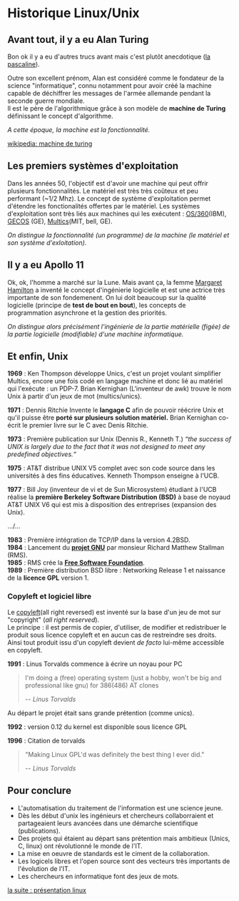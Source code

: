 # Historique Linux/Unix

## Avant tout, il y a eu Alan Turing

Bon ok il y a eu d'autres trucs avant mais c'est plutôt anecdotique ([la pascaline](https://fr.wikipedia.org/wiki/Pascaline)).

Outre son excellent prénom, Alan est considéré comme le fondateur de la science "informatique", connu notamment pour avoir créé la machine capable de déchiffrer les messages de l'armée allemande pendant la seconde guerre mondiale.  
Il est le père de l'algorithmique grâce à son modèle de **machine de Turing** définissant le concept d'algorithme.

*A cette époque, la machine est la fonctionnalité.*

[wikipedia: machine de turing](https://fr.wikipedia.org/wiki/Machine_de_Turing)

## Les premiers systèmes d'exploitation

Dans les années 50, l'objectif est d'avoir une machine qui peut offrir plusieurs fonctionnalités. Le matériel est très très coûteux et peu performant (~1/2 Mhz). Le concept de système d'exploitation permet d'étendre les fonctionalités offertes par le matériel.
Les systèmes d'exploitation sont très liés aux machines qui les exécutent : [OS/360](https://fr.wikipedia.org/wiki/OS/360)(IBM), [GECOS](https://fr.wikipedia.org/wiki/General_Comprehensive_Operating_System) (GE), [Multics](https://fr.wikipedia.org/wiki/Multics)(MIT, bell, GE).

*On distingue la fonctionnalité (un programme) de la machine (le matériel et son système d'exloitation).*

## Il y a eu Apollo 11

Ok, ok, l'homme a marché sur la Lune. Mais avant ça, la femme [Margaret Hamilton](https://fr.wikipedia.org/wiki/Margaret_Hamilton_(scientifique)) a inventé le concept d'ingénierie logicielle et est une actrice très importante de son fondemenent. On lui doit beaucoup sur la qualité logicielle (principe de **test de bout en bout**), les concepts de programmation asynchrone et la gestion des priorités.

*On distingue alors précisément l'ingénierie de la partie matérielle (figée) de la partie logicielle (modifiable) d'une machine informatique.*

## Et enfin, Unix

**1969** : Ken Thompson développe Unics, c'est un projet voulant simplifier Multics, encore une fois codé en langage machine et donc lié au matériel qui l'exécute : un PDP-7.
Brian Kernighan (L'inventeur de awk) trouve le nom Unix à partir d'un jeux de mot (multics/unics).

**1971** : Dennis Ritchie Invente le **langage C** afin de pouvoir réécrire Unix et qu'il puisse être **porté sur plusieurs solution matériel.**
Brian Kernighan co-écrit le premier livre sur le C avec Denis Ritchie.

**1973** : Première publication sur Unix (Dennis R., Kenneth T.)
*“the success of UNIX is largely due to the fact that it was not designed to meet any predefined objectives.“*

**1975** : AT&T distribue UNIX V5 complet avec son code source dans les universités à des fins éducatives. Kenneth Thompson enseigne à l'UCB.

**1977** : Bill Joy (inventeur de vi et de Sun Microsystem) étudiant à l'UCB réalise la **première Berkeley Software Distribution (BSD)** à base de noyaud AT&T UNIX V6 qui est mis à disposition des entreprises (expansion des Unix).

.../...

**1983** : Première intégration de TCP/IP dans la version 4.2BSD.  
**1984** : Lancement du **[projet GNU](https://fr.wikipedia.org/wiki/GNU)** par monsieur Richard Matthew Stallman (RMS).  
**1985** : RMS crée la **[Free Software Foundation](https://fr.wikipedia.org/wiki/Free_Software_Foundation)**.  
**1989** : Première distribution BSD libre : Networking Release 1 et naissance de la **licence GPL** version 1.

### Copyleft et logiciel libre

Le [copyleft](https://fr.wikipedia.org/wiki/Copyleft)(all right reversed) est inventé sur la base d'un jeu de mot sur "copyright" (*all right reserved*).  
Le principe : il est permis de copier, d'utiliser, de modifier et redistribuer le produit sous licence copyleft et en aucun cas de restreindre ses droits. Ainsi tout produit issu d'un copyleft devient *de facto* lui-même accessible en copyleft.

**1991** : Linus Torvalds commence à écrire un noyau pour PC

> I'm doing a (free) operating system (just a hobby, won't be big and professional like gnu) for 386(486) AT clones
>
> -- *Linus Torvalds*

Au départ le projet était sans grande prétention (comme unics).

**1992** : version 0.12 du kernel est disponible sous licence GPL

**1996** : Citation de torvalds

> "Making Linux GPL'd was definitely the best thing I ever did."
>
> -- *Linus Torvalds*

## Pour conclure

* L'automatisation du traitement de l'information est une science jeune.
* Dès les début d'unix les ingénieurs et chercheurs collaborraient et partageaient leurs avancées dans une démarche scientifique (publications).
* Des projets qui étaient au départ sans prétention mais ambitieux (Unics, C, linux) ont révolutionné le monde de l'IT.
* La mise en oeuvre de standards est le ciment de la collaboration.
* Les logicels libres et l'open source sont des vecteurs très importants de l'évolution de l'IT.
* Les chercheurs en informatique font des jeux de mots.

[la suite : présentation linux](./presentation_Linux.md)
